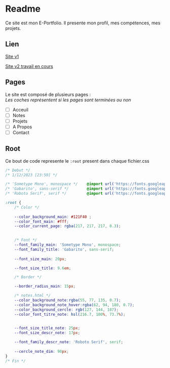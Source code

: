 # Readme

Ce site est mon E-Portfolio.
Il presente mon profil, mes compétences, mes projets.

## Lien

[Site v1](https://diegopenicaudbernal-website.onrender.com/)

[Site v2 travail en cours](https://diegopenicaudbernal-website.onrender.com/](https://diego-pb.github.io/Portfolio/))


## Pages

Le site est composé de plusieurs pages :  
*Les coches représentent si les pages sont terminées ou non*

- [ ] Acceuil
- [ ] Notes
- [ ] Projets
- [ ] A Propos
- [ ] Contact

## Root

Ce bout de code represente le ```:root``` present dans chaque fichier.css

```css
/* Debut */
/* 1/12/2023 [23:50] */

/* 'Sometype Mono', monospace */    @import url('https://fonts.googleapis.com/css2?family=Sometype+Mono&display=swap');
/* 'Gabarito', sans-serif */        @import url('https://fonts.googleapis.com/css2?family=Gabarito&display=swap');
/* 'Roboto Serif', serif */         @import url('https://fonts.googleapis.com/css2?family=Roboto+Mono&family=Roboto+Serif:opsz@8..144&display=swap');

:root {
    /* Color */
    
    --color_background_main: #121F40 ;
    --color_font_main: #fff;
    --color_current_page: rgba(217, 217, 217, 0.3);
    

    /* Font */
    --font_family_main: 'Sometype Mono', monospace;
    --font_family_title: 'Gabarito', sans-serif;
    
    --font_size_main: 20px;

    --font_size_title: 9.6em;

    /* Border */

    --border_radius_main: 15px;

    /* notes.html */
    --color_background_note:rgba(55, 77, 135, 0.7);
    --color_background_note_hover:rgba(62, 94, 180, 0.7);
    --color_background_cercle: rgb(127, 144, 187);
    --color_font_titre_note: hsl(216.7, 100%, 73.7%);
    

    --font_size_title_note: 25px;
    --font_size_descr_note: 17px;

    --font_family_descr_note: 'Roboto Serif', serif;
    
    --cercle_note_dim: 90px;    
}
/* Fin */
```


